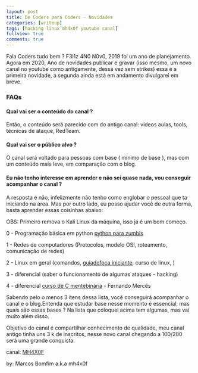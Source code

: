 ```yaml
---
layout: post
title: De Coders para Coders - Novidades 
categories: [writeup]
tags: [hacking linux mh4x0f youtube canal]
fullview: true
comments: true
---
```

Fala Coders tudo bem ? F3l1z 4N0 N0v0, 2019 foi um ano de planejamento. Agora em 2020, Ano de novidades publicar e gravar (isso mesmo, um novo canal no youtube como antigamente, dessa vez sem strikes) essa é a primeira novidade, a segunda ainda está em andamento divulgarei em breve.

### FAQs

#### Qual vai ser o conteúdo do canal ? 

Então, o conteúdo será parecido com do antigo canal: vídeos aulas, tools, técnicas de ataque, RedTeam.

#### Qual vai ser o público alvo ? 

O canal será voltado para pessoas com base ( mínimo de base ), mas com um conteúdo mais leve, em comparação com o blog.

#### Eu não tenho interesse em aprender e não sei quase nada, vou conseguir acompanhar o canal ? 

A resposta é não, infelizmente não tenho como englobar o pessoal que ta iniciando na área. Mas por outro lado, eu posso ajudar você de outra forma, basta aprender essas coisinhas abaixo:

OBS: Primeiro remova o Kali Linux da máquina, isso já é um bom começo.

0 - Programação básica em python [python para zumbis](https://www.pycursos.com/python-para-zumbis/)

1 - Redes de computadores (Protocolos, modelo OSI, roteamento, comunicação de redes)

2 - Linux em geral (comandos, [guiadofoca iniciante](https://guiafoca.org/), curso de linux, )

3 - diferencial (saber o funcionamento de algumas ataques - hacking)

4 - diferencial [curso de C mentebinária](https://www.youtube.com/watch?v=oZeezrNHxVo&list=PLIfZMtpPYFP5qaS2RFQxcNVkmJLGQwyKE) - Fernando Mercês

Sabendo pelo o menos 3 itens dessa lista, você conseguirá acompanhar o canal e o blog.Entenda que estudar base nesse momento é essencial, mas quais são essas bases ? Na lista que coloquei acima tem algumas, mas vai muito além disso.

Objetivo do canal é compartilhar conhecimento de qualidade, meu canal antigo tinha uns 3 k de inscritos, nesse novo canal chegando a 100/200 será uma grande conquista.

canal: [MH4X0F](https://www.youtube.com/channel/UC_MiXXdVv-wPLHPk8sJ868A)

by: Marcos Bomfim a.k.a mh4x0f
